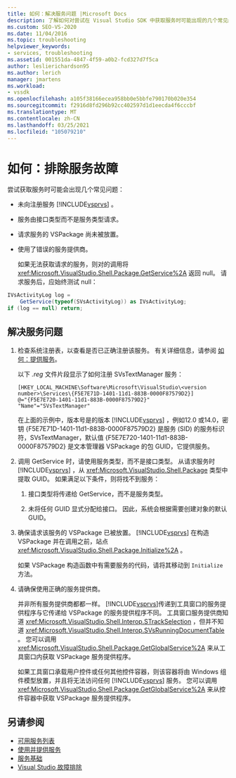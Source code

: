 ```yaml
---
title: 如何：解决服务问题 |Microsoft Docs
description: 了解如何对尝试在 Visual Studio SDK 中获取服务时可能出现的几个常见问题进行故障排除。
ms.custom: SEO-VS-2020
ms.date: 11/04/2016
ms.topic: troubleshooting
helpviewer_keywords:
- services, troubleshooting
ms.assetid: 001551da-4847-4f59-a0b2-fcd327d7f5ca
author: leslierichardson95
ms.author: lerich
manager: jmartens
ms.workload:
- vssdk
ms.openlocfilehash: a105f38166ecea958bb0e5bbfe790170b020e354
ms.sourcegitcommit: f2916d8fd296b92cc402597d1d1eecda4f6cccbf
ms.translationtype: MT
ms.contentlocale: zh-CN
ms.lasthandoff: 03/25/2021
ms.locfileid: "105079210"
---
```

# <a name="how-to-troubleshoot-services"></a>如何：排除服务故障
尝试获取服务时可能会出现几个常见问题：

- 未向注册服务 [!INCLUDE[vsprvs](../code-quality/includes/vsprvs_md.md)] 。

- 服务由接口类型而不是服务类型请求。

- 请求服务的 VSPackage 尚未被放置。

- 使用了错误的服务提供商。

  如果无法获取请求的服务，则对的调用将 <xref:Microsoft.VisualStudio.Shell.Package.GetService%2A> 返回 null。 请求服务后，应始终测试 null：

```csharp
IVsActivityLog log =
    GetService(typeof(SVsActivityLog)) as IVsActivityLog;
if (log == null) return;
```

## <a name="to-troubleshoot-a-service"></a>解决服务问题

1. 检查系统注册表，以查看是否已正确注册该服务。 有关详细信息，请参阅 [如何：提供服务](../extensibility/how-to-provide-a-service.md)。

    以下 *.reg* 文件片段显示了如何注册 SVsTextManager 服务：

   ```
   [HKEY_LOCAL_MACHINE\Software\Microsoft\VisualStudio\<version number>\Services\{F5E7E71D-1401-11d1-883B-0000F87579D2}]
   @="{F5E7E720-1401-11d1-883B-0000F87579D2}"
   "Name"="SVsTextManager"
   ```

    在上面的示例中，版本号是的版本 [!INCLUDE[vsprvs](../code-quality/includes/vsprvs_md.md)] ，例如12.0 或14.0，密钥 {F5E7E71D-1401-11d1-883B-0000F87579D2} 是服务 (SID) 的服务标识符，SVsTextManager，默认值 {F5E7E720-1401-11d1-883B-0000F87579D2} 是文本管理器 VSPackage 的包 GUID，它提供服务。

2. 调用 GetService 时，请使用服务类型，而不是接口类型。 从请求服务时 [!INCLUDE[vsprvs](../code-quality/includes/vsprvs_md.md)] ，从 <xref:Microsoft.VisualStudio.Shell.Package> 类型中提取 GUID。 如果满足以下条件，则将找不到服务：

   1. 接口类型将传递给 GetService，而不是服务类型。

   2. 未将任何 GUID 显式分配给接口。 因此，系统会根据需要创建对象的默认 GUID。

3. 确保请求该服务的 VSPackage 已被放置。 [!INCLUDE[vsprvs](../code-quality/includes/vsprvs_md.md)] 在构造 VSPackage 并在调用之前，站点 <xref:Microsoft.VisualStudio.Shell.Package.Initialize%2A> 。

    如果 VSPackage 构造函数中有需要服务的代码，请将其移动到 `Initialize` 方法。

4. 请确保使用正确的服务提供商。

    并非所有服务提供商都都一样。 [!INCLUDE[vsprvs](../code-quality/includes/vsprvs_md.md)]传递到工具窗口的服务提供程序与它传递给 VSPackage 的服务提供程序不同。 工具窗口服务提供商知道 <xref:Microsoft.VisualStudio.Shell.Interop.STrackSelection> ，但并不知道 <xref:Microsoft.VisualStudio.Shell.Interop.SVsRunningDocumentTable> 。 您可以调用 <xref:Microsoft.VisualStudio.Shell.Package.GetGlobalService%2A> 来从工具窗口内获取 VSPackage 服务提供程序。

    如果工具窗口承载用户控件或任何其他控件容器，则该容器将由 Windows 组件模型放置，并且将无法访问任何 [!INCLUDE[vsprvs](../code-quality/includes/vsprvs_md.md)] 服务。 您可以调用 <xref:Microsoft.VisualStudio.Shell.Package.GetGlobalService%2A> 来从控件容器中获取 VSPackage 服务提供程序。

## <a name="see-also"></a>另请参阅
- [可用服务列表](../extensibility/internals/list-of-available-services.md)
- [使用并提供服务](../extensibility/using-and-providing-services.md)
- [服务基础](../extensibility/internals/service-essentials.md)
- [Visual Studio 故障排除](/troubleshoot/visualstudio/welcome-visual-studio/)